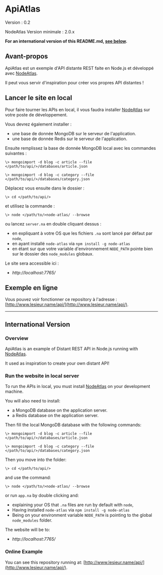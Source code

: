 # ApiAtlas #

Version : 0.2

NodeAtlas Version minimale : 2.0.x

**For an international version of this README.md, [see below](#international-version).**



## Avant-propos ##

ApiAtlas est un exemple d'API distante REST faite en Node.js et développé avec [NodeAtlas](https://node-atlas.js.org/).

Il peut vous servir d'inspiration pour créer vos propres API distantes !



## Lancer le site en local ##

Pour faire tourner les APIs en local, il vous faudra installer [NodeAtlas](https://node-atlas.js.org/) sur votre poste de développement.

Vous devrez également installer :
- une base de donnée MongoDB sur le serveur de l'application.
- une base de donnée Redis sur le serveur de l'application.

Ensuite remplissez la base de donnée MongoDB local avec les commandes suivantes :

```
\> mongoimport -d blog -c article --file </path/to/api/>/databases/article.json
```

```
\> mongoimport -d blog -c category --file </path/to/api/>/databases/category.json
```

Déplacez vous ensuite dans le dossier :


```
\> cd </path/to/api/>
```

et utilisez la commande :

```
\> node </path/to/>node-atlas/ --browse
```

ou lancez `server.na` en double cliquant dessus :
- en expliquant à votre OS que les fichiers `.na` sont lancé par défaut par `node`,
- en ayant installé `node-atlas` via `npm install -g node-atlas`
- en étant sur que votre variable d'environnement `NODE_PATH` pointe bien sur le dossier des `node_modules` globaux.

Le site sera accessible ici :

- *http://localhost:7765/*



## Exemple en ligne ##

Vous pouvez voir fonctionner ce repository à l'adresse : [http://www.lesieur.name/api/](http://www.lesieur.name/api/).



-----



## International Version ##

### Overview ###

ApiAtlas is an example of Distant REST API in Node.js running with [NodeAtlas](https://node-atlas.js.org/).

It used as inspiration to create your own distant API!



### Run the website in local server ###

To run the APIs in local, you must install [NodeAtlas](https://node-atlas.js.org/) on your development machine.

You will also need to install:
- a MongoDB database on the application server.
- a Redis database on the application server.

Then fill the local MongoDB database with the following commands:

```
\> mongoimport -d blog -c article --file </path/to/api/>/databases/article.json
```

```
\> mongoimport -d blog -c category --file </path/to/api/>/databases/category.json
```

Then you move into the folder:


```
\> cd </path/to/api/>
```

and use the command:

```
\> node </path/to/>node-atlas/ --browse
```

or run `app.na` by double clicking and:
- explaining your OS that `.na` files are run by default with `node`,
- Having installed `node-atlas` via `npm install -g node-atlas`
- Being on your environment variable `NODE_PATH` is pointing to the global `node_modules` folder.

The website will be to:

- *http://localhost:7765/*



### Online Example ###

You can see this repository running at: [http://www.lesieur.name/api/](http://www.lesieur.name/api/).